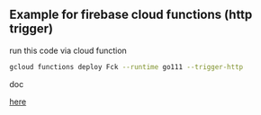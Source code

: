## Example for firebase cloud functions (http trigger)

run this code via cloud function

```zsh
gcloud functions deploy Fck --runtime go111 --trigger-http
```

doc

[here](https://cloud.google.com/functions/docs/quickstart?source=post_page-----a3a4f26d1ae6----------------------#functions-deploy-command-go)
